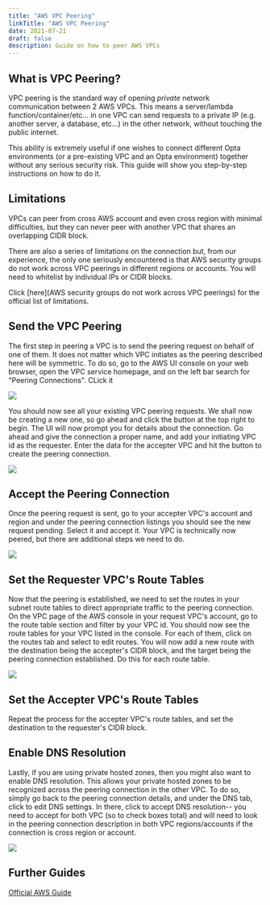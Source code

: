 ```yaml
---
title: "AWS VPC Peering"
linkTitle: "AWS VPC Peering"
date: 2021-07-21
draft: false
description: Guide on how to peer AWS VPCs
---
```


## What is VPC Peering?
VPC peering is the standard way of opening _private_ network communication between 2 AWS VPCs. This means a 
server/lambda function/container/etc... in one VPC can send requests to a private IP (e.g. another server, a database, 
etc...) in the other network, without touching the public internet. 

This ability is extremely useful if one wishes to connect different Opta environments (or a pre-existing VPC and an 
Opta environment) together without any serious security risk. This guide will show you step-by-step instructions on 
how to do it.

## Limitations
VPCs can peer from cross AWS account and even cross region with minimal difficulties, but they can never peer
with another VPC that shares an overlapping CIDR block.

There are also a series of limitations on the connection but, from our experience, the only one seriously encountered
is that AWS security groups do not work across VPC peerings in different regions or accounts. You will need to whitelist 
by individual IPs or CIDR blocks.

Click [here](AWS security groups do not work across VPC peerings) for the official list of limitations.

## Send the VPC Peering
The first step in peering a VPC is to send the peering request on behalf of one of them. It does not matter which VPC
initiates as the peering described here will be symmetric. To do so, go to the AWS UI console on your web browser,
open the VPC service homepage, and on the left bar search for "Peering Connections". CLick it

<a href="/images/aws_peering_1.png" target="_blank">
  <img src="/images/aws_peering_1.png" align="center"/>
</a>

You should now see all your existing VPC peering requests. We shall now be creating a new one, so go ahead and click the
button at the top right to begin. The UI will now prompt you for details about the connection. Go ahead and give the
connection a proper name, and add your initiating VPC id as the requester. Enter the data for the accepter VPC and hit 
the button to create the peering connection.

<a href="/images/aws_peering_2.png" target="_blank">
  <img src="/images/aws_peering_2.png" align="center"/>
</a>

## Accept the Peering Connection
Once the peering request is sent, go to your accepter VPC's account and region and under the peering connection listings
you should see the new request pending. Select it and accept it. Your VPC is technically now peered, but there are 
additional steps we need to do.


<a href="/images/aws_peering_3.png" target="_blank">
  <img src="/images/aws_peering_3.png" align="center"/>
</a>

## Set the Requester VPC's Route Tables
Now that the peering is established, we need to set the routes in your subnet route tables to direct appropriate traffic
to the peering connection. On the VPC page of the AWS console in your request VPC's account, go to the route table
section and filter by your VPC id. You should now see the route tables for your VPC listed in the console. For each of
them, click on the routes tab and select to edit routes. You will now add a new route with the destination being
the accepter's CIDR block, and the target being the peering connection established. Do this for each route table.


<a href="/images/aws_peering_4.png" target="_blank">
  <img src="/images/aws_peering_4.png" align="center"/>
</a>

## Set the Accepter VPC's Route Tables
Repeat the process for the accepter VPC's route tables, and set the destination to the requester's CIDR block.

## Enable DNS Resolution

Lastly, if you are using private hosted zones, then you might also want to enable DNS resolution. This allows your
private hosted zones to be recognized across the peering connection in the other VPC. To do so, simply go back
to the peering connection details, and under the DNS tab, click to edit DNS settings. In there, click to accept DNS
resolution-- you need to accept for both VPC (so to check boxes total) and will need to look in the peering connection
description in both VPC regions/accounts if the connection is cross region or account.


<a href="/images/aws_peering_5.png" target="_blank">
  <img src="/images/aws_peering_5.png" align="center"/>
</a>

## Further Guides

[Official AWS Guide](https://docs.aws.amazon.com/vpc/latest/peering/what-is-vpc-peering.html)

